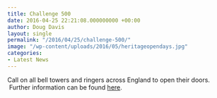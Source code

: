 ```yaml
---
title: Challenge 500
date: 2016-04-25 22:21:08.000000000 +00:00
author: Doug Davis
layout: single
permalink: "/2016/04/25/challenge-500/"
image: "/wp-content/uploads/2016/05/heritageopendays.jpg"
categories:
- Latest News
---
```

Call on all bell towers and ringers across England to open their doors.  Further information can be found [here](http:///services/pr/challenge-500/).
